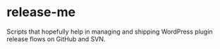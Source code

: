 # release-me
Scripts that hopefully help in managing and shipping WordPress plugin release flows on GitHub and SVN. 
